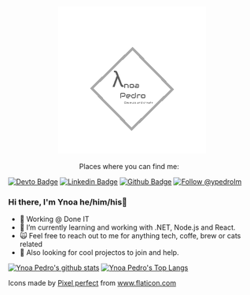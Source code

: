 </p>
<p align='center'>
  <img src="./logo/logo.png" width="300" height="300">
</p>
<p align='center'>
<a> Places where you can find me: </a>&nbsp;&nbsp;
 
[![Devto Badge](https://img.shields.io/badge/-ypedroo-black?style=flat-square&logo=Dev.to&logoColor=white&link=https://dev.to/ypedroo/)](https://dev.to/ypedroo/)
[![Linkedin Badge](https://img.shields.io/badge/-LinkedIn-blue?style=flat-square&logo=Linkedin&logoColor=white&link=https://www.linkedin.com/in/ynoapedro)](https://www.linkedin.com/in/ynoapedro)
[![Github Badge](https://img.shields.io/github/followers/ypedroo?style=social)](https://github.com/ypedroo/)
<a href="https://twitter.com/intent/follow?screen_name=ypedrolm"><img src="https://img.shields.io/twitter/follow/ypedrolm.svg?label=Follow%20@ypedrolm" alt="Follow @ypedrolm"></img></a>

### Hi there, I'm Ynoa he/him/his:panda_face:

- 🔭 Working @ Done IT
- 🌱 I’m currently learning and working with .NET, Node.js and React.
- :scream_cat: Feel free to reach out to me for anything tech, coffe, brew or cats related 
- :dancers: Also looking for cool projectos to join and help.

[![Ynoa Pedro's github stats](https://github-readme-stats.vercel.app/api?username=ypedroo&show_icons=true)](https://github.com/anuraghazra/github-readme-stats)
[![Ynoa Pedro's Top Langs](https://github-readme-stats.vercel.app/api/top-langs/?username=ypedroo)](https://github.com/anuraghazra/github-readme-stats)


Icons made by <a href="https://www.flaticon.com/authors/pixel-perfect" title="Pixel perfect">Pixel perfect</a> from <a href="https://www.flaticon.com/" title="Flaticon"> www.flaticon.com</a>
